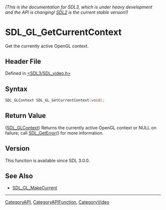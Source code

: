 ###### (This is the documentation for SDL3, which is under heavy development and the API is changing! [SDL2](https://wiki.libsdl.org/SDL2/) is the current stable version!)
# SDL_GL_GetCurrentContext

Get the currently active OpenGL context.

## Header File

Defined in [<SDL3/SDL_video.h>](https://github.com/libsdl-org/SDL/blob/main/include/SDL3/SDL_video.h)

## Syntax

```c
SDL_GLContext SDL_GL_GetCurrentContext(void);
```

## Return Value

([SDL_GLContext](SDL_GLContext)) Returns the currently active OpenGL
context or NULL on failure; call [SDL_GetError](SDL_GetError)() for more
information.

## Version

This function is available since SDL 3.0.0.

## See Also

- [SDL_GL_MakeCurrent](SDL_GL_MakeCurrent)

----
[CategoryAPI](CategoryAPI), [CategoryAPIFunction](CategoryAPIFunction), [CategoryVideo](CategoryVideo)

